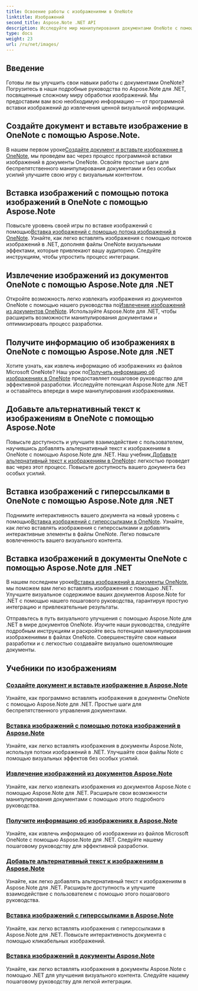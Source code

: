 ```yaml
---
title: Освоение работы с изображениями в OneNote
linktitle: Изображений
second_title: Aspose.Note .NET API
description: Исследуйте мир манипулирования документами OneNote с помощью руководств Aspose.Note for .NET по плавной обработке изображений. Улучшите свой визуальный контент без особых усилий.
type: docs
weight: 23
url: /ru/net/images/
---
```

## Введение

Готовы ли вы улучшить свои навыки работы с документами OneNote? Погрузитесь в наши подробные руководства по Aspose.Note для .NET, посвященные сложному миру обработки изображений. Мы предоставим вам всю необходимую информацию — от программной вставки изображений до извлечения ценной визуальной информации.

## Создайте документ и вставьте изображение в OneNote с помощью Aspose.Note.
 В нашем первом уроке[Создайте документ и вставьте изображение в OneNote](./build-doc-insert-image/), мы проведем вас через процесс программной вставки изображений в документы OneNote. Освойте простые шаги для беспрепятственного манипулирования документами и без особых усилий улучшите свою игру с визуальным контентом.

## Вставка изображений с помощью потока изображений в OneNote с помощью Aspose.Note
 Повысьте уровень своей игры по вставке изображений с помощью[Вставка изображений с помощью потока изображений в OneNote](./insert-image-using-image-stream/). Узнайте, как легко вставлять изображения с помощью потоков изображений в .NET, дополняя файлы OneNote визуальными эффектами, которые привлекают вашу аудиторию. Следуйте инструкциям, чтобы упростить процесс интеграции.

## Извлечение изображений из документов OneNote с помощью Aspose.Note для .NET
 Откройте возможность легко извлекать изображения из документов OneNote с помощью нашего руководства по[Извлечение изображений из документов OneNote](./extract-images/). Используйте Aspose.Note для .NET, чтобы расширить возможности манипулирования документами и оптимизировать процесс разработки.

## Получите информацию об изображениях в OneNote с помощью Aspose.Note для .NET
 Хотите узнать, как извлечь информацию об изображениях из файлов Microsoft OneNote? Наш урок по[Получить информацию об изображениях в OneNote](./get-info-of-images/) предоставляет пошаговое руководство для эффективной разработки. Исследуйте потенциал Aspose.Note для .NET и оставайтесь впереди в мире манипулирования изображениями.

## Добавьте альтернативный текст к изображениям в OneNote с помощью Aspose.Note
 Повысьте доступность и улучшите взаимодействие с пользователем, научившись добавлять альтернативный текст к изображениям в OneNote с помощью Aspose.Note для .NET. Наш учебник,[Добавьте альтернативный текст к изображениям в OneNote](./image-alternative-text/)с легкостью проведет вас через этот процесс. Повысьте доступность вашего документа без особых усилий.

## Вставка изображений с гиперссылками в OneNote с помощью Aspose.Note для .NET
 Поднимите интерактивность вашего документа на новый уровень с помощью[Вставка изображений с гиперссылками в OneNote](./insert-image-hyperlink/). Узнайте, как легко вставлять изображения с гиперссылками и добавлять интерактивные элементы в файлы OneNote. Легко повысьте вовлеченность вашего визуального контента.

## Вставка изображений в документы OneNote с помощью Aspose.Note для .NET
 В нашем последнем уроке[Вставка изображений в документы OneNote](./insert-images/), мы поможем вам легко вставлять изображения с помощью .NET. Улучшите визуальное содержимое ваших документов Aspose.Note for .NET с помощью нашего пошагового руководства, гарантируя простую интеграцию и привлекательные результаты.

Отправьтесь в путь визуального улучшения с помощью Aspose.Note для .NET в мире документов OneNote. Изучите наши руководства, следуйте подробным инструкциям и раскройте весь потенциал манипулирования изображениями в файлах OneNote. Совершенствуйте свои навыки разработки и с легкостью создавайте визуально ошеломляющие документы.
## Учебники по изображениям
### [Создайте документ и вставьте изображение в Aspose.Note](./build-doc-insert-image/)
Узнайте, как программно вставлять изображения в документы OneNote с помощью Aspose.Note для .NET. Простые шаги для беспрепятственного управления документами.
### [Вставка изображений с помощью потока изображений в Aspose.Note](./insert-image-using-image-stream/)
Узнайте, как легко вставлять изображения в документы Aspose.Note, используя потоки изображений в .NET. Улучшайте свои файлы Note с помощью визуальных эффектов без особых усилий.
### [Извлечение изображений из документов Aspose.Note](./extract-images/)
Узнайте, как легко извлекать изображения из документов Aspose.Note с помощью Aspose.Note для .NET. Расширьте свои возможности манипулирования документами с помощью этого подробного руководства.
### [Получите информацию об изображениях в Aspose.Note](./get-info-of-images/)
Узнайте, как извлечь информацию об изображении из файлов Microsoft OneNote с помощью Aspose.Note для .NET. Следуйте нашему пошаговому руководству для эффективной разработки.
### [Добавьте альтернативный текст к изображениям в Aspose.Note](./image-alternative-text/)
Узнайте, как легко добавлять альтернативный текст к изображениям в Aspose.Note для .NET. Расширьте доступность и улучшите взаимодействие с пользователем с помощью этого пошагового руководства.
### [Вставка изображений с гиперссылками в Aspose.Note](./insert-image-hyperlink/)
Узнайте, как легко вставлять изображения с гиперссылками в Aspose.Note для .NET. Повысьте интерактивность документа с помощью кликабельных изображений.
### [Вставка изображений в документы Aspose.Note](./insert-images/)
Узнайте, как легко вставлять изображения в документы Aspose.Note с помощью .NET для улучшения визуального контента. Следуйте нашему пошаговому руководству для легкой интеграции.